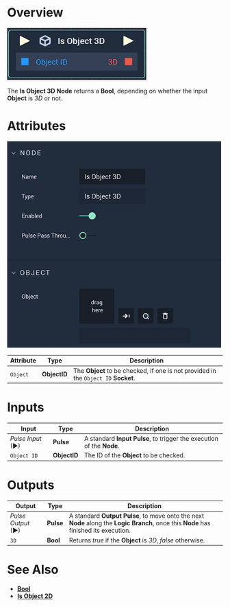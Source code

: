 # Overview

![The Is Object 3D Node.](../../../.gitbook/assets/isobject3dnode.png)

The **Is Object 3D Node** returns a **Bool**, depending on whether the input **Object** is *3D* or not. 

# Attributes

![The Is Object 3D Node Attributes.](../../../.gitbook/assets/isobject3dattributes.png)

|Attribute|Type|Description|
|---|---|---|
|`Object`|**ObjectID**| The **Object** to be checked, if one is not provided in the `Object ID` **Socket**. |

# Inputs

|Input|Type|Description|
|---|---|---|
|*Pulse Input* (►)|**Pulse**|A standard **Input Pulse**, to trigger the execution of the **Node**.|
| `Object ID` | **ObjectID** | The ID of the **Object** to be checked.|

# Outputs

|Output|Type|Description|
|---|---|---|
|*Pulse Output* (►)|**Pulse**|A standard **Output Pulse**, to move onto the next **Node** along the **Logic Branch**, once this **Node** has finished its execution.|
|`3D`|**Bool**|Returns *true* if the **Object** is *3D*, *false* otherwise.| 

# See Also

* [**Bool**](../../../objects-and-types/data-types/bool.md)
* [**Is Object 2D**](is-object-2d.md)


